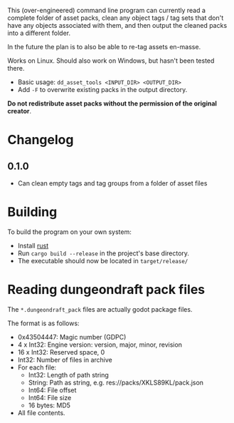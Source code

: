 This (over-engineered) command line program can currently read a complete folder of asset packs, 
clean any object tags / tag sets that don't have any objects associated with them,
and then output the cleaned packs into a different folder.

In the future the plan is to also be able to re-tag assets en-masse.

Works on Linux. Should also work on Windows, but hasn't been tested there.

- Basic usage: `dd_asset_tools <INPUT_DIR> <OUTPUT_DIR>`
- Add `-F` to overwrite existing packs in the output directory.

__Do not redistribute asset packs without the permission of the original creator__.

# Changelog

## 0.1.0
- Can clean empty tags and tag groups from a folder of asset files

# Building

To build the program on your own system:
- Install [rust](https://www.rust-lang.org/)
- Run `cargo build --release` in the project's base directory.
- The executable should now be located in `target/release/`

# Reading dungeondraft pack files

The `*.dungeondraft_pack` files are actually godot package files.

The format is as follows:

- 0x43504447: Magic number (GDPC)
- 4 x Int32: Engine version: version, major, minor, revision
- 16 x Int32: Reserved space, 0
- Int32: Number of files in archive
- For each file:
  - Int32: Length of path string
  - String: Path as string, e.g. res://packs/XKLS89KL/pack.json
  - Int64: File offset
  - Int64: File size
  - 16 bytes: MD5
- All file contents.